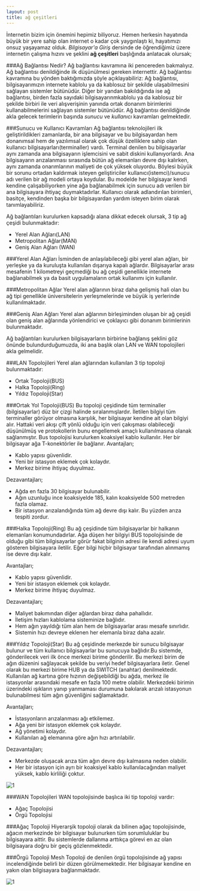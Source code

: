 ```yaml
---
layout: post
title: ağ çeşitleri
---
```

İnternetin bizim için önemini hepimiz biliyoruz. Hemen herkesin hayatında büyük bir yere sahip olan internet o kadar
çok yaygınlaştı ki, hayatımızı onsuz yaşayamaz olduk. *Bilgisayar'a Giriş* dersinde de öğrendiğimiz üzere internetin çalışma hızını ve şeklini **ağ çeşitleri** başlığında  anlatacak olursak;

###Ağ Bağlantısı Nedir?
Ağ bağlantısı kavramına iki pencereden bakmalıyız. Ağ bağlantısı denildiğinde
ilk düşünülmesi gereken internettir. Ağ bağlantısı kavramına bu yönden
baktığımızda şöyle açıklayabiliriz: Ağ bağlantısı, bilgisayarımızın internete
kablolu ya da kablosuz bir şekilde ulaşabilmesini sağlayan sistemler bütünüdür.
Diğer bir yandan bakıldığında ise ağ bağlantısı, birden fazla sayıdaki
bilgisayarınmkablolu ya da kablosuz bir şekilde birbiri ile veri
alışverişinin yanında ortak donanım birimlerini kullanabilmelerini
sağlayan sistemler bütünüdür.
    Ağ bağlantısı denildiğinde akla gelecek terimlerin başında *sunucu*
ve *kullanıcı* kavramları gelmektedir.

###Sunucu ve Kullanıcı Kavramları
Ağ bağlantısı teknolojileri ilk geliştirildikleri zamanlarda, bir ana bilgisayar ve bu bilgisayardan hem donanımsal hem de
yazılımsal olarak çok düşük özelliklere sahip olan
kullanıcı bilgisayarları(terminaller) vardı. Terminal denilen bu bilgisayarlar aynı zamanda ana bilgisayarın işlemcisini ve
sabit diskini kullanıyorlardı. Ana bilgisayarın arızalanması sırasında bütün ağ
elemanları devre dışı kalırken, aynı zamanda onarımlarının maliyeti de çok
yüksek oluyordu. Böylesi büyük bir sorunu ortadan kaldırmak isteyen geliştiriciler
kullanıcı(istemci)/sunucu adı verilen bir ağ modeli ortaya koydular. Bu modelde her
bilgisayar kendi kendine çalışabiliyorken yine ağa bağlanabilmek için sunucu adı verilen bir ana bilgisayara ihtiyaç
duymaktadırlar. Kullanıcı olarak adlandırılan  birimleri, basitçe, kendinden
başka bir bilgisayardan yardım isteyen birim olarak tanımlayabiliriz.

Ağ bağlantıları kurulurken kapsadığı alana dikkat edecek olursak, 3 tip ağ
çeşidi bulunmaktadır:

- Yerel Alan Ağları(LAN)
- Metropolitan Ağlar(MAN)
- Geniş Alan Ağları (WAN)

###Yerel Alan Ağları
İsminden de anlaşılabileceği gibi yerel alan ağları, bir yerleşke ya da
kuruluşta kullanılan dışarıya kapalı ağlardır.
Bilgisayarlar arası mesafenin 1 kilometreyi geçmediği bu ağ çeşidi genellikle
internete bağlanabilmek ya da basit uygulamaların ortak kullanımı için
kullanılır.

###Metropolitan Ağlar
Yerel alan ağlarının biraz daha gelişmiş hali olan bu ağ tipi genellikle
üniversitelerin yerleşmelerinde ve büyük iş yerlerinde kullanılmaktadır.

###Geniş Alan Ağları
Yerel alan ağlarının birleşiminden oluşan bir ağ çeşidi olan geniş alan
ağlarında yönlendirici ve çoklayıcı gibi donanım birimlerinin bulunmaktadır.

Ağ bağlantıları kurulurken bilgisayarların birbirine bağlanış şeklini göz
önünde bulundurduğumuzda, iki ana başlık olan LAN ve WAN topolojileri akla
gelmelidir.

###LAN Topolojileri
Yerel alan ağlarından kullanılan 3 tip topoloji bulunmaktadır:

- Ortak Topoloji(BUS)
- Halka Topoloji(Ring)
- Yıldız Topoloji(Star)

###Ortak Yol Topoloji(BUS)
Bu topoloji çeşidinde tüm terminaller (bilgisayarlar) düz bir çizgi halinde
sıralanmışlardır. İletilen bilgiyi tüm terminaller görüyor olmasına
karşılık, her bilgisayar kendine ait olan bilgiyi alır. Hattaki veri akışı çift yönlü olduğu için veri çakışması olabileceği düşünülmüş
ve protokollerin bunu engellemek amaçlı kullanılmasına olanak sağlanmıştır. Bus
topolojisi kurulurken koaksiyel kablo kullanılır. Her bir bilgisayar ağa
T-konektörler ile bağlanır.
Avantajları;

- Kablo yapısı güvenlidir.
- Yeni bir istasyon eklemek çok kolaydır.
- Merkez birime ihtiyaç duyulmaz.

Dezavantajları;

- Ağda en fazla 30 bilgisayar bulunabilir.
- Ağın uzunluğu ince koaksiyelde 185, kalın koaksiyelde 500 metreden fazla olamaz.
- Bir istasyon arızalandığında tüm ağ devre dışı kalır. Bu yüzden arıza tespiti
  zordur.
  
###Halka Topoloji(Ring)
Bu ağ çeşidinde tüm bilgisayarlar bir halkanın elemanları konumundadırlar. Ağa
düşen her bilgiyi BUS topolojisinde de olduğu gibi tüm bilgisayarlar görür fakat
bilginin adresi ile kendi adresi uyum gösteren bilgisayara iletilir. Eğer bilgi
hiçbir bilgisayar tarafından alınmamış ise devre dışı kalır.

Avantajları;

- Kablo yapısı güvenlidir.
- Yeni bir istasyon eklemek çok kolaydır.
- Merkez birime ihtiyaç duyulmaz.

Dezavantajları;

- Maliyet bakımından diğer ağlardan biraz daha pahallıdır.
- İletişim hızları kablolama sisteminize bağlıdır.
- Hem ağın yayıldığı tüm alan hem de bilgisayarlar arası
mesafe sınırlıdır.
- Sistemin hızı devreye eklenen her elemanla biraz daha azalır.

###Yıldız Topoloji(Star)
Bu ağ çeşidinde merkezde bir sunucu bilgisayar bulunur ve tüm kullanıcı
bilgisayarlar bu sunucuya bağlıdır.Bu sistemde, gönderilecek veri ilk önce merkezi birime gönderilir. Bu merkezi
birim de ağın düzenini sağlayacak şekilde bu veriyi hedef bilgisayarlara iletir.
Genel olarak bu merkezi birime HUB ya da SWITCH (anahtar) denilmektedir.
Kullanılan ağ kartına göre hızının değişebildiği bu ağda, merkez ile istasyonlar
arasındaki mesafe en fazla 100 metre olabilir.
Merkezdeki birimin üzerindeki ışıkların yanıp yanmaması durumuna bakılarak
arızalı istasyonun bulunabilmesi tüm ağın güvenliğini sağlamaktadır.

Avantajları;

- İstasyonların arızalanması ağı etkilemez.
- Ağa yeni bir istasyon eklemek çok kolaydır.
- Ağ yönetimi kolaydır.
- Kullanılan ağ elemanına göre ağın hızı artırılabilir.

Dezavantajları;

- Merkezde oluşacak arıza tüm ağın devre dışı kalmasına neden olabilir.
- Her bir istasyon için ayrı bir koaksiyel kablo kullanılacağından maliyet
  yüksek, kablo kirliliği çoktur.

![1](http://maydogan.me/file/topoloji.jpg)

###WAN Topolojileri
WAN topolojisinde başlıca iki tip topoloji vardır:

- Ağaç Topolojisi
- Örgü Topolojisi

###Ağaç Topoloji
Hiyerarşik topoloji olarak da bilinen ağaç topolojisinde, ağacın merkezinde bir
bilgisayar bulunurken tüm sorumluluklar bu bilgisayara aittir. Bu
sistemlerde dallanma arttıkça görevi en az olan bilgisayara doğru bir geçiş
gözlenmektedir.

###Örgü Topoloji
Mesh Topoloji de denilen örgü topolojisinde ağ yapısı incelendiğinde belirli bir
düzen görülmemektedir. Her bilgisayar kendine en yakın olan bilgisayara
bağlanmaktadır.

![1](http://maydogan.me/file/topoloji1.jpg)

